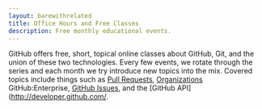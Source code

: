 ```yaml
---
layout: barewithrelated
title: Office Hours and Free Classes
description: Free monthly educational events.
---
```


GitHub offers free, short, topical online classes about GitHub, Git, and the union of these two technologies. Every few events, we rotate through the series and each month we try introduce new topics into the mix. Covered topics include things such as [Pull Requests](https://github.com/blog/712-pull-requests-2-0), [Organizations](https://github.com/blog/674-introducing-organizations) GitHub:Enterprise, [GitHub Issues](https://github.com/blog/831-issues-2-0-the-next-generation), and the [GitHub API](http://developer.github.com/.
